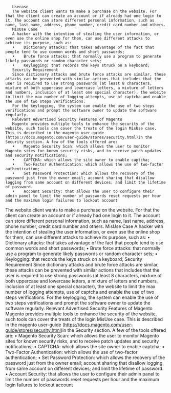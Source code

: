        Usecase
       The website client wants to make a purchase on the website. For that the client can create an account or if already had one login to it. The account can store different personal information, such as name, last name, address, phone number, credit card number and others.
       MisUse Case
       A hacker with the intention of stealing the user information, or even use the online shop for them, can use different attacks to achieve its purpose, such as: 
       •	Dictionary attacks: that takes advantage of the fact that people tend to use common words and short passwords;
       •	Brute force attacks: that normally use a program to generate likely passwords or random character sets;
       •	Keylogging: that records the keys struck on a keyboard;
       Security Requirement
       Since dictionary attacks and brute force attacks are similar, these attacks can be prevented with similar actions that includes that the user is required to use strong passwords (at least 8 characters, mixture of both uppercase and lowercase letters, a mixture of letters and numbers, inclusion of at least one special character), the website to limit the max number of logging attempts, use of captcha and enable the use of two steps verifications.
       For the keylogging, the system can enable the use of two steps verifications and prompt the software owner to update the software regularly.
       Relevant Advertised Security Features of Magento 
       Magento provides multiple tools to enhance the security of the website, such tools can cover the treats of the login MisUse case. This is described in the magento user-guide (https://docs.magento.com/user-guide/stores/security.html)in the Security section. A few of the tools offered are:
       •	Magento Security Scan: which allows the user to monitor Magento sites for known security risks, and to receive patch updates and security notifications;
       •	CAPTCHA: which allows the site owner to enable captcha;
       •	Two-Factor Authentication: which allows the use of two-factor authentication;
       •	Set Password Protection: which allows the recovery of the password just from the owner email; account sharing that disallow logging from same account on different devices; and limit the lifetime of password.
       •	Account Security: that allows the user to configure their admin panel to limit the number of passwords reset requests per hour and the maximum login failures to lockout account 

The website client wants to make a purchase on the website. For that the client can create an account or if already had one login to it. The account can store different personal information, such as name, last name, address, phone number, credit card number and others.
MisUse Case
A hacker with the intention of stealing the user information, or even use the online shop for them, can use different attacks to achieve its purpose, such as: 
•	Dictionary attacks: that takes advantage of the fact that people tend to use common words and short passwords;
•	Brute force attacks: that normally use a program to generate likely passwords or random character sets;
•	Keylogging: that records the keys struck on a keyboard;
Security Requirement
Since dictionary attacks and brute force attacks are similar, these attacks can be prevented with similar actions that includes that the user is required to use strong passwords (at least 8 characters, mixture of both uppercase and lowercase letters, a mixture of letters and numbers, inclusion of at least one special character), the website to limit the max number of logging attempts, use of captcha and enable the use of two steps verifications.
For the keylogging, the system can enable the use of two steps verifications and prompt the software owner to update the software regularly.
Relevant Advertised Security Features of Magento 
Magento provides multiple tools to enhance the security of the website, such tools can cover the treats of the login MisUse case. This is described in the magento user-guide (https://docs.magento.com/user-guide/stores/security.html)in the Security section. A few of the tools offered are:
•	Magento Security Scan: which allows the user to monitor Magento sites for known security risks, and to receive patch updates and security notifications;
•	CAPTCHA: which allows the site owner to enable captcha;
•	Two-Factor Authentication: which allows the use of two-factor authentication;
•	Set Password Protection: which allows the recovery of the password just from the owner email; account sharing that disallow logging from same account on different devices; and limit the lifetime of password.
•	Account Security: that allows the user to configure their admin panel to limit the number of passwords reset requests per hour and the maximum login failures to lockout account 
